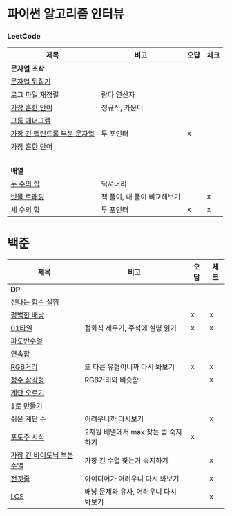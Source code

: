 # 파이썬 알고리즘 인터뷰

### LeetCode
| 제목        | 비고       |오답|체크|
|-----------|----------|---|---|
| **문자열 조작**||||
| [문자열 뒤집기](./문자열_조작/344-Reverse_String.py)   |          |   |   |
| [로그 파일 재정렬](./문자열_조작/937-Reorder_Data_in_Log_Files.py) | 람다 연산자   |   |   |
| [가장 흔한 단어](./문자열_조작/819-Most_Common_Word.py)  | 정규식, 카운터 |   |   |
| [그룹 애너그램](./문자열_조작/49-Group-Anagrams.py)  | |   |   |
| [가장 긴 팰린드롬 부분 문자열](./문자열_조작/5-Longest-Palindromic-Substring.py)  | 투 포인터 | x |   |
| [가장 흔한 단어](./문자열_조작/819-Most_Common_Word.py)  |  |   |   |
| <br> | | | |
| **배열** ||||
| [두 수의 합](./배열/1-Two-Sum.py)  | 딕셔너리 |   |   |
| [빗물 트래핑](./배열/42-Trapping-Rain-Water.py)  | 책 풀이, 내 풀이 비교해보기 |   | x |
| [세 수의 합](./배열/15-3Sum.py)  | 투 포인터 | x | x |


# 백준
| 제목                                           | 비고                     | 오답 | 체크 |
|----------------------------------------------|------------------------|----|---|
| **DP**                                       |                        |    |   |
| [신나는 함수 실행](./BOJ/9184-신나는함수실행.py)           |                        |    |   |
| [평범한 배낭](./BOJ/12865-평범한배낭.py)               |                        | x  | x |
| [01타일](./BOJ/1904-01타일.py)                   | 점화식 세우기, 주석에 설명 읽기     | x  | x |
| [파도반수열](./BOJ/9461-파도반수열.py)                 |                        |    |   |
| [연속합](./BOJ/1912-연속합.py)                     |                        |    |   |
| [RGB거리](./BOJ/1149-RGB거리.py)                 | 또 다른 유형이니까 다시 봐보기      | x  | x |
| [정수 삼각형](./BOJ/1932-정수삼각형.py)                | RGB거리와 비슷함             |    | x |
| [계단 오르기](./BOJ/2579-계단오르기.py)                |                        |    |   |
| [1로 만들기](./BOJ/1463-1로만들기.py)                |                        |    |   |
| [쉬운 계단 수](./BOJ/10844-쉬운계단수.py)              | 어려우니까 다시보기             |    | x |
| [포도주 시식](./BOJ/2156-포도주시식.py)                | 2차원 배열에서 max 찾는 법 숙지하기 | x  |   |
| [가장 긴 바이토닉 부분수열](./BOJ/11054-가장긴바이토닉부분수열.py) | 가장 긴 수열 찾는거 숙지하기       |    | x |
| [전깃줄](./BOJ/2565-전깃줄.py)                     | 아이디어가 어려우니 다시 봐보기      |    | x |
| [LCS](./BOJ/9251-LCS.py)                     | 배낭 문제와 유사, 어려우니 다시 봐보기 |    | x |